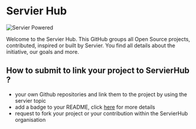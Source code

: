 # Servier Hub

![Servier Powered](https://raw.githubusercontent.com/servierhub/sh-charter/main/badges/powered.svg)

Welcome to the Servier Hub. This GitHub groups all Open Source projects, contributed, inspired or built by Servier.
You find all details about the initiative, our goals and more.

## How to submit to link your project to ServierHub ?

* your own Github repositories and link them to the project by using the servier topic
* add a badge to your README, click [here](https://github.com/servierhub/.github) for more details
* request to fork your project or your contribution within the ServierHub organisation
